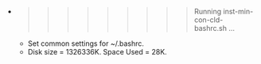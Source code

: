 * >>>>>>>>> Running inst-min-con-cld-bashrc.sh ...
  * Set common settings for ~/.bashrc.
  * Disk size = 1326336K. Space Used = 28K.

